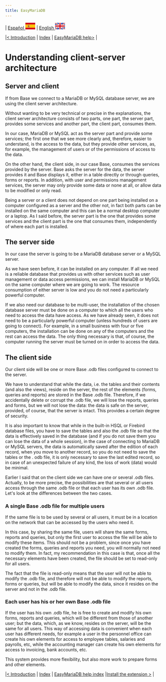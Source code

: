 ```yaml
---
title: EasyMariaDB
---
```


| [ Español ](index.md) ![Jekyll](/img/spain.png) | [ English ](EN_index.md) ![Jekyll](/img/england.png)

|[< Introduction](EN_index.md#introduction) | [Index](EN_index.md) | [EasyMariaDB help>](EN_ayuda.md) |

# Understanding client-server architecture

## Server and client

If from Base we connect to a MariaDB or MySQL database server, we are using the client server architecture.

Without wanting to be very technical or precise in the explanations, the client server architecture consists of two parts, one part, the server part, provides some services and another part, the client part, consumes them.

In our case, MariaDB or MySQL act as the server part and provide some services; the first one that we see more clearly and, therefore, easier to understand, is the access to the data, but they provide other services, as, for example, the management of users or of the permissions of access to the data.

On the other hand, the client side, in our case Base, consumes the services provided by the server. Base asks the server for the data, the server provides it and Base displays it, either in a table directly or through queries, forms or reports. In addition, with user and permissions management services, the server may only provide some data or none at all, or allow data to be modified or only read.

Being a server or a client does not depend on one part being installed on a computer configured as a server and the other not, in fact both parts can be installed on the same computer and this can be a normal desktop computer or a laptop. As I said before, the server part is the one that provides some services and the client part is the one that consumes them, independently of where each part is installed.

## The server side

In our case the server is going to be a MariaDB database server or a MySQL server. 

As we have seen before, it can be installed on any computer. If all we need is a reliable database that provides us with other services such as user management or data access permissions, we can install MariaDB or MySQL on the same computer where we are going to work. The resource consumption of either server is low and you do not need a particularly powerful computer.

If we also need our database to be multi-user, the installation of the chosen database server must be done on a computer to which all the users who need to access the data have access. As we have already seen, it does not need to be a particularly powerful computer (unless hundreds of users are going to connect). For example, in a small business with four or five computers, the installation can be done on any of the computers and the rest can access the data. The only thing necessary is that, of course, the computer running the server must be turned on in order to access the data.

## The client side

Our client side will be one or more Base .odb files configured to connect to the server. 

We have to understand that while the data, i.e. the tables and their contents (and also the views), reside on the server, the rest of the elements (forms, queries and reports) are stored in the Base .odb file. Therefore, if we accidentally delete or corrupt the .odb file, we will lose the reports, queries and forms, but we will not lose the data: the data is safe on the server, provided, of course, that the server is intact. This provides a certain degree of security.

It is also important to know that while in the built-in HSQL or Firebird database files, you have to save the tables and also the .odb file so that the data is effectively saved in the database (and if you do not save them you can lose the data of a whole session), in the case of connecting to MariaDB or MySQL servers, the data is automatically saved after the edition of each record, when you move to another record, so you do not need to save the tables or the . odb file, it is only necessary to save the last edited record, so in case of an unexpected failure of any kind, the loss of work (data) would be minimal.

Earlier I said that on the client side we can have one or several .odb files. Actually, to be more precise, the possibilities are that several or all users access through the same .odb file or that each user has its own .odb file. Let's look at the differences between the two cases.

### A single Base .odb file for multiple users

If the same file is to be used by several or all users, it must be in a location on the network that can be accessed by the users who need it.

In this case, by sharing the same file, users will share the same forms, reports and queries, but only the first user to access the file will be able to modify these items. This should not be a problem, since once you have created the forms, queries and reports you need, you will normally not need to modify them. In fact, my recommendation in this case is that, once all the necessary elements have been created, the file should be set to read-only for all users. 

The fact that the file is read-only means that the user will not be able to modify the .odb file, and therefore will not be able to modify the reports, forms or queries, but will be able to modify the data, since it resides on the server and not in the .odb file.

### Each user has his or her own Base .odb file

If the user has his own .odb file, he is free to create and modify his own forms, reports and queries, which will be different from those of another user; but the data, which, as we know, resides on the server, will be the same for all users. This way of accessing data is convenient when each user has different needs, for example a user in the personnel office can create his own elements for access to employee tables, salaries and payrolls, etc, while the accounting manager can create his own elements for access to invoicing, bank accounts, etc.

This system provides more flexibility, but also more work to prepare forms and other elements.

|[< Introduction](EN_index.md#introduction) | [Index](EN_index.md) | [EasyMariaDB help index](EN_ayuda.md) |[Install the extension >](EN_instalarextension.md) |
